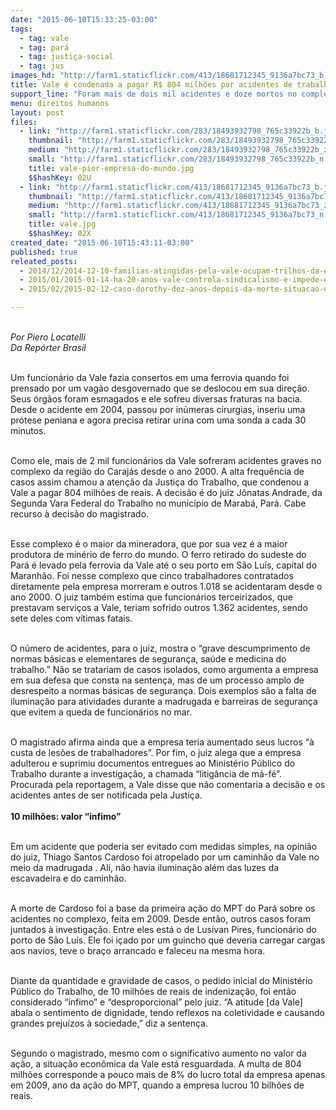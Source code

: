 ```yaml
---
date: "2015-06-10T15:33:25-03:00"
tags:
  - tag: vale
  - tag: pará
  - tag: justiça-social
  - tag: jus
images_hd: "http://farm1.staticflickr.com/413/18681712345_9136a7bc73_b.jpg"
title: Vale é condenada a pagar R$ 804 milhões por acidentes de trabalho
support_line: "Foram mais de dois mil acidentes e doze mortos no complexo de Carajás desde o ano 2000, segundo estimativas de juiz que condenou a empresa."
menu: direitos humanos
layout: post
files:
  - link: "http://farm1.staticflickr.com/283/18493932798_765c33922b_b.jpg"
    thumbnail: "http://farm1.staticflickr.com/283/18493932798_765c33922b_t.jpg"
    medium: "http://farm1.staticflickr.com/283/18493932798_765c33922b_z.jpg"
    small: "http://farm1.staticflickr.com/283/18493932798_765c33922b_n.jpg"
    title: vale-pior-empresa-do-mundo.jpg
    $$hashKey: 02U
  - link: "http://farm1.staticflickr.com/413/18681712345_9136a7bc73_b.jpg"
    thumbnail: "http://farm1.staticflickr.com/413/18681712345_9136a7bc73_t.jpg"
    medium: "http://farm1.staticflickr.com/413/18681712345_9136a7bc73_z.jpg"
    small: "http://farm1.staticflickr.com/413/18681712345_9136a7bc73_n.jpg"
    title: vale.jpg
    $$hashKey: 02X
created_date: "2015-06-10T15:43:11-03:00"
published: true
releated_posts:
  - 2014/12/2014-12-10-familias-atingidas-pela-vale-ocupam-trilhos-da-estrada-de-ferro-de-carajas.md
  - 2015/01/2015-01-14-ha-20-anos-vale-controla-sindicalismo-e-impede-eleicoes-em-carajas.md
  - 2015/02/2015-02-12-caso-dorothy-dez-anos-depois-da-morte-situacao-de-reus-e-exemplo-de-impunidade.md

---
```

<p><br />
<em>Por Piero Locatelli&nbsp;<br />
Da Rep&oacute;rter Brasil</em></p>

<p><br />
Um funcion&aacute;rio da Vale fazia consertos em uma ferrovia quando foi prensado por um vag&atilde;o desgovernado que se deslocou em sua dire&ccedil;&atilde;o. Seus &oacute;rg&atilde;os foram esmagados e ele sofreu diversas fraturas na bacia. Desde o acidente em 2004, passou por in&uacute;meras cirurgias, inseriu uma pr&oacute;tese peniana e agora precisa retirar urina com uma sonda a cada 30 minutos.</p>

<p><br />
Como ele, mais de 2 mil funcion&aacute;rios da Vale sofreram acidentes graves no complexo da regi&atilde;o do Caraj&aacute;s desde o ano 2000. A alta frequ&ecirc;ncia de casos assim chamou a aten&ccedil;&atilde;o da Justi&ccedil;a do Trabalho, que condenou a Vale a pagar 804 milh&otilde;es de reais. A decis&atilde;o &eacute; do juiz J&ocirc;natas Andrade, da Segunda Vara Federal do Trabalho no munic&iacute;pio de Marab&aacute;, Par&aacute;. Cabe recurso &agrave; decis&atilde;o do magistrado.</p>

<p><br />
Esse complexo &eacute; o maior da mineradora, que por sua vez &eacute; a maior produtora de min&eacute;rio de ferro do mundo. O ferro retirado do sudeste do Par&aacute; &eacute; levado pela ferrovia da Vale at&eacute; o seu porto em S&atilde;o Lu&iacute;s, capital do Maranh&atilde;o. Foi nesse complexo que cinco trabalhadores contratados diretamente pela empresa morreram e outros 1.018 se acidentaram desde o ano 2000. O juiz tamb&eacute;m estima que funcion&aacute;rios terceirizados, que prestavam servi&ccedil;os a Vale, teriam sofrido outros 1.362 acidentes, sendo sete deles com v&iacute;timas fatais.</p>

<p><br />
O n&uacute;mero de acidentes, para o juiz, mostra o &ldquo;grave descumprimento de normas b&aacute;sicas e elementares de seguran&ccedil;a, sa&uacute;de e medicina do trabalho.&rdquo; N&atilde;o se tratariam de casos isolados, como argumenta a empresa em sua defesa que consta na senten&ccedil;a, mas de um processo amplo de desrespeito a normas b&aacute;sicas de seguran&ccedil;a. Dois exemplos s&atilde;o a falta de ilumina&ccedil;&atilde;o para atividades durante a madrugada e barreiras de seguran&ccedil;a que evitem a queda de funcion&aacute;rios no mar.</p>

<p><br />
O magistrado afirma ainda que a empresa teria aumentado seus lucros &ldquo;&agrave; custa de les&otilde;es de trabalhadores&rdquo;. Por fim, o juiz alega que a empresa adulterou e suprimiu documentos entregues ao Minist&eacute;rio P&uacute;blico do Trabalho durante a investiga&ccedil;&atilde;o, a chamada &ldquo;litig&acirc;ncia de m&aacute;-f&eacute;&rdquo;.<br />
Procurada pela reportagem, a Vale disse que n&atilde;o comentaria a decis&atilde;o e os acidentes antes de ser notificada pela Justi&ccedil;a.<br />
<br />
<strong>10 milh&otilde;es: valor &ldquo;&iacute;nfimo&rdquo;</strong></p>

<p><br />
Em um acidente que poderia ser evitado com medidas simples, na opini&atilde;o do juiz, Thiago Santos Cardoso foi atropelado por um caminh&atilde;o da Vale no meio da madrugada . Ali, n&atilde;o havia ilumina&ccedil;&atilde;o al&eacute;m das luzes da escavadeira e do caminh&atilde;o.</p>

<p><br />
A morte de Cardoso foi a base da primeira a&ccedil;&atilde;o do MPT do Par&aacute; sobre os acidentes no complexo, feita em 2009. Desde ent&atilde;o, outros casos foram juntados &agrave; investiga&ccedil;&atilde;o. Entre eles est&aacute; o de Lusivan Pires, funcion&aacute;rio do porto de S&atilde;o Lu&iacute;s. Ele foi i&ccedil;ado por um guincho que deveria carregar cargas aos navios, teve o bra&ccedil;o arrancado e faleceu na mesma hora.</p>

<p><br />
Diante da quantidade e gravidade de casos, o pedido inicial do Minist&eacute;rio P&uacute;blico do Trabalho, de 10 milh&otilde;es de reais de indeniza&ccedil;&atilde;o, foi ent&atilde;o considerado &ldquo;&iacute;nfimo&rdquo; e &ldquo;desproporcional&rdquo; pelo juiz. &ldquo;A atitude [da Vale] abala o sentimento de dignidade, tendo reflexos na coletividade e causando grandes preju&iacute;zos &agrave; sociedade,&rdquo; diz a senten&ccedil;a.</p>

<p><br />
Segundo o magistrado, mesmo com o significativo aumento no valor da a&ccedil;&atilde;o, a situa&ccedil;&atilde;o econ&ocirc;mica da Vale est&aacute; resguardada. A multa de 804 milh&otilde;es corresponde a pouco mais de 8% do lucro total da empresa apenas em 2009, ano da a&ccedil;&atilde;o do MPT, quando a empresa lucrou 10 bilh&otilde;es de reais.</p>
